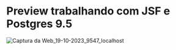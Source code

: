 # Preview trabalhando com JSF e Postgres 9.5

![Captura da Web_19-10-2023_9547_localhost](https://github.com/JoaoLlucaxs/Sistema_Pessoa_Em_JSF/assets/92184255/09eabab1-27ad-4070-b89d-c94264c975bf)

